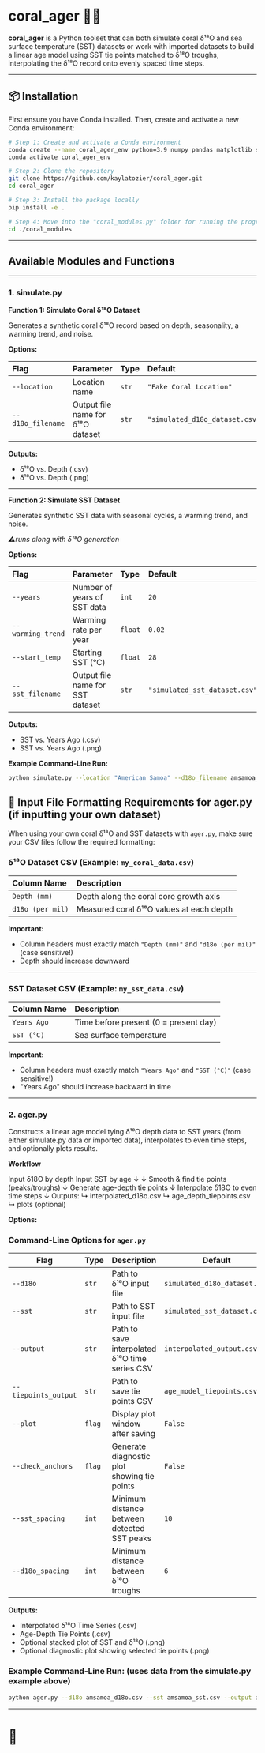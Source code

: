 # coral_ager 🪸⏰

**coral_ager** is a Python toolset that can both simulate coral δ¹⁸O and sea surface temperature (SST) datasets or work with imported datasets to build a linear age model using SST tie points matched to δ¹⁸O troughs, interpolating the δ¹⁸O record onto evenly spaced time steps.

---

## 📦 Installation

First ensure you have Conda installed. Then, create and activate a new Conda environment:

```bash
# Step 1: Create and activate a Conda environment
conda create --name coral_ager_env python=3.9 numpy pandas matplotlib scipy os -c conda-forge
conda activate coral_ager_env

# Step 2: Clone the repository
git clone https://github.com/kaylatozier/coral_ager.git
cd coral_ager

# Step 3: Install the package locally
pip install -e .

# Step 4: Move into the "coral_modules.py" folder for running the programs.
cd ./coral_modules
```
---

## Available Modules and Functions

---

### 1. simulate.py

**Function 1: Simulate Coral δ¹⁸O Dataset**

Generates a synthetic coral δ¹⁸O record based on depth, seasonality, a warming trend, and noise.

**Options:**

| Flag | Parameter | Type | Default |
|:----|:-----------|:----|:--------|
| `--location` | Location name | `str` | `"Fake Coral Location"` |
| `--d18o_filename` | Output file name for δ¹⁸O dataset | `str` | `"simulated_d18o_dataset.csv"` |

**Outputs:**
- δ¹⁸O vs. Depth (.csv)
- δ¹⁸O vs. Depth (.png)

---

**Function 2: Simulate SST Dataset**

Generates synthetic SST data with seasonal cycles, a warming trend, and noise.

*⚠️runs along with δ¹⁸O generation*

**Options:**

| Flag | Parameter | Type | Default |
|:----|:-----------|:----|:--------|
| `--years` | Number of years of SST data | `int` | `20` |
| `--warming_trend` | Warming rate per year | `float` | `0.02` |
| `--start_temp` | Starting SST (°C) | `float` | `28` |
| `--sst_filename` | Output file name for SST dataset | `str` | `"simulated_sst_dataset.csv"` |

**Outputs:**
- SST vs. Years Ago (.csv)
- SST vs. Years Ago (.png)

**Example Command-Line Run:**
```bash
python simulate.py --location "American Samoa" --d18o_filename amsamoa_d18o.csv --years 50 --warming_trend 0.015 --start_temp 25 --sst_filename amsamoa_sst.csv
```

## 📂 Input File Formatting Requirements for ager.py (if inputting your own dataset)

When using your own coral δ¹⁸O and SST datasets with `ager.py`, make sure your CSV files follow the required formatting:

### δ¹⁸O Dataset CSV (Example: `my_coral_data.csv`)

| Column Name | Description |
|:------------|:-------------|
| `Depth (mm)` | Depth along the coral core growth axis |
| `d18o (per mil)` | Measured coral δ¹⁸O values at each depth |

**Important:**
- Column headers must exactly match `"Depth (mm)"` and `"d18o (per mil)"` (case sensitive!)
- Depth should increase downward

---

### SST Dataset CSV (Example: `my_sst_data.csv`)

| Column Name | Description |
|:------------|:-------------|
| `Years Ago` | Time before present (0 = present day) |
| `SST (°C)` | Sea surface temperature |

**Important:**
- Column headers must exactly match `"Years Ago"` and `"SST (°C)"` (case sensitive!)
- "Years Ago" should increase backward in time

---

### 2. ager.py

Constructs a linear age model tying δ¹⁸O depth data to SST years (from either simulate.py data or imported data), interpolates to even time steps, and optionally plots results.

**Workflow**

Input δ18O by depth     Input SST by age
        ↓                      ↓
  Smooth & find tie points (peaks/troughs)
        ↓
  Generate age-depth tie points
        ↓
  Interpolate δ18O to even time steps
        ↓
       Outputs:
        ↳ interpolated_d18o.csv
        ↳ age_depth_tiepoints.csv
        ↳ plots (optional)

**Options:**

### Command-Line Options for `ager.py`

| Flag | Type | Description | Default |
|------|------|-------------|---------|
| `--d18o` | `str` | Path to δ¹⁸O input file | `simulated_d18o_dataset.csv` |
| `--sst` | `str` | Path to SST input file | `simulated_sst_dataset.csv` |
| `--output` | `str` | Path to save interpolated δ¹⁸O time series CSV | `interpolated_output.csv`|
| `--tiepoints_output` | `str` | Path to save tie points CSV | `age_model_tiepoints.csv` |
| `--plot` | `flag` | Display plot window after saving | `False` |
| `--check_anchors` | `flag` | Generate diagnostic plot showing tie points | `False` |
| `--sst_spacing` | `int` | Minimum distance between detected SST peaks | `10` |
| `--d18o_spacing` | `int` | Minimum distance between δ¹⁸O troughs | `6` |


**Outputs:**
- Interpolated δ¹⁸O Time Series (.csv)
- Age-Depth Tie Points (.csv)
- Optional stacked plot of SST and δ¹⁸O (.png)
- Optional diagnostic plot showing selected tie points (.png)

### Example Command-Line Run: (uses data from the simulate.py example above)

```bash
python ager.py --d18o amsamoa_d18o.csv --sst amsamoa_sst.csv --output amsamoa_interpolated_timeseries.csv --tiepoints_output amsamoa_tiepoints.csv --plot --check_anchors

```
---

# 🐚
